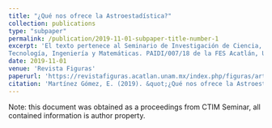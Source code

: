 ```yaml
---
title: "¿Qué nos ofrece la Astroestadística?"
collection: publications
type: "subpaper"
permalink: /publication/2019-11-01-subpaper-title-number-1
excerpt: 'El texto pertenece al Seminario de Investigación de Ciencia, 
Tecnología, Ingeniería y Matemáticas. PAIDI/007/18 de la FES Acatlán, UNAM.'
date: 2019-11-01
venue: 'Revista Figuras'
paperurl: 'https://revistafiguras.acatlan.unam.mx/index.php/figuras/article/view/90/91'
citation: 'Martínez Gómez, E. (2019). &quot;¿Qué nos ofrece la Astroestadística?.&quot; <i>Revista Figuras</i>. 1(1).'
---
```


Note: this document was obtained as a proceedings from CTIM Seminar, all 
contained information is author property. 
